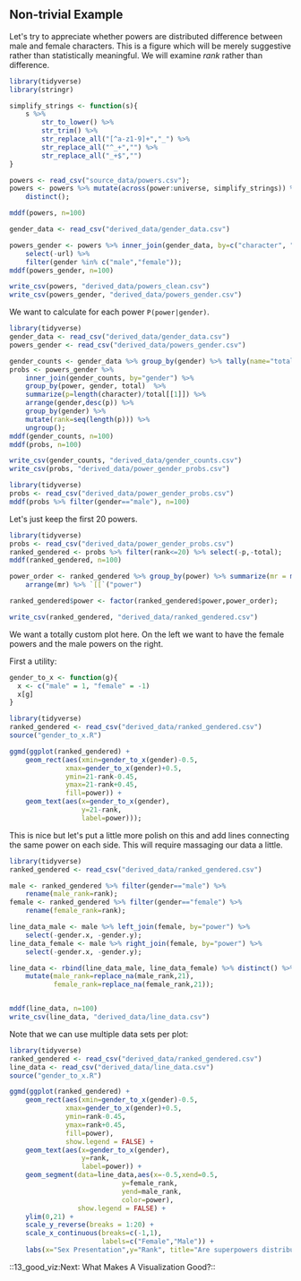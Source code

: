 ## Non-trivial Example

Let's try to appreciate whether powers are distributed difference
between male and female characters. This is a figure which will be
merely suggestive rather than statistically meaningful. We will examine
*rank* rather than difference.

```R 
library(tidyverse)
library(stringr)

simplify_strings <- function(s){
    s %>% 
        str_to_lower() %>%
        str_trim() %>%
        str_replace_all("[^a-z1-9]+","_") %>%
        str_replace_all("^_+","") %>%
        str_replace_all("_+$","")
}

powers <- read_csv("source_data/powers.csv");
powers <- powers %>% mutate(across(power:universe, simplify_strings)) %>%
    distinct();

mddf(powers, n=100)

gender_data <- read_csv("derived_data/gender_data.csv")

powers_gender <- powers %>% inner_join(gender_data, by=c("character", "universe")) %>%
    select(-url) %>%
    filter(gender %in% c("male","female"));
mddf(powers_gender, n=100)

write_csv(powers, "derived_data/powers_clean.csv")
write_csv(powers_gender, "derived_data/powers_gender.csv")

```

We want to calculate for each power `P(power|gender)`.

```R 
library(tidyverse)
gender_data <- read_csv("derived_data/gender_data.csv")
powers_gender <- read_csv("derived_data/powers_gender.csv")

gender_counts <- gender_data %>% group_by(gender) %>% tally(name="total");
probs <- powers_gender %>%
    inner_join(gender_counts, by="gender") %>%
    group_by(power, gender, total)  %>% 
    summarize(p=length(character)/total[[1]]) %>%
    arrange(gender,desc(p)) %>%
    group_by(gender) %>%
    mutate(rank=seq(length(p))) %>%
    ungroup();
mddf(gender_counts, n=100)
mddf(probs, n=100)

write_csv(gender_counts, "derived_data/gender_counts.csv")
write_csv(probs, "derived_data/power_gender_probs.csv")
```

```R 
library(tidyverse)
probs <- read_csv("derived_data/power_gender_probs.csv")
mddf(probs %>% filter(gender=="male"), n=100)
```

Let's just keep the first 20 powers.

```R 
library(tidyverse)
probs <- read_csv("derived_data/power_gender_probs.csv")
ranked_gendered <- probs %>% filter(rank<=20) %>% select(-p,-total);
mddf(ranked_gendered, n=100)

power_order <- ranked_gendered %>% group_by(power) %>% summarize(mr = mean(rank)) %>%
    arrange(mr) %>% `[[`("power")

ranked_gendered$power <- factor(ranked_gendered$power,power_order);

write_csv(ranked_gendered, "derived_data/ranked_gendered.csv")

```

We want a totally custom plot here. On the left we want to have the
female powers and the male powers on the right.

First a utility:

```R file=gender_to_x.R
gender_to_x <- function(g){
  x <- c("male" = 1, "female" = -1)
  x[g]
}


```

```R 
library(tidyverse)
ranked_gendered <- read_csv("derived_data/ranked_gendered.csv")
source("gender_to_x.R")

ggmd(ggplot(ranked_gendered) +
    geom_rect(aes(xmin=gender_to_x(gender)-0.5,
              xmax=gender_to_x(gender)+0.5,
              ymin=21-rank-0.45,
              ymax=21-rank+0.45,
              fill=power)) +
    geom_text(aes(x=gender_to_x(gender),
                  y=21-rank,
                  label=power)));
```

This is nice but let's put a little more polish on this and add lines
connecting the same power on each side. This will require massaging our
data a little.

```R 
library(tidyverse)
ranked_gendered <- read_csv("derived_data/ranked_gendered.csv")

male <- ranked_gendered %>% filter(gender=="male") %>%
    rename(male_rank=rank);
female <- ranked_gendered %>% filter(gender=="female") %>%
    rename(female_rank=rank);

line_data_male <- male %>% left_join(female, by="power") %>%
    select(-gender.x, -gender.y);
line_data_female <- male %>% right_join(female, by="power") %>%
    select(-gender.x, -gender.y);

line_data <- rbind(line_data_male, line_data_female) %>% distinct() %>%
    mutate(male_rank=replace_na(male_rank,21),
           female_rank=replace_na(female_rank,21));


mddf(line_data, n=100)
write_csv(line_data, "derived_data/line_data.csv")
```

Note that we can use multiple data sets per plot:

```R 
library(tidyverse)
ranked_gendered <- read_csv("derived_data/ranked_gendered.csv")
line_data <- read_csv("derived_data/line_data.csv")
source("gender_to_x.R")

ggmd(ggplot(ranked_gendered) +
    geom_rect(aes(xmin=gender_to_x(gender)-0.5,
              xmax=gender_to_x(gender)+0.5,
              ymin=rank-0.45,
              ymax=rank+0.45,
              fill=power),
              show.legend = FALSE) +
    geom_text(aes(x=gender_to_x(gender),
                  y=rank,
                  label=power)) +
    geom_segment(data=line_data,aes(x=-0.5,xend=0.5,
                            y=female_rank,
                            yend=male_rank,
                            color=power),
                 show.legend = FALSE) +
    ylim(0,21) +
    scale_y_reverse(breaks = 1:20) +
    scale_x_continuous(breaks=c(-1,1),
                       labels=c("Female","Male")) + 
    labs(x="Sex Presentation",y="Rank", title="Are superpowers distributed differently by presented sex?"));

```


::13_good_viz:Next∶ What Makes A Visualization Good?::
